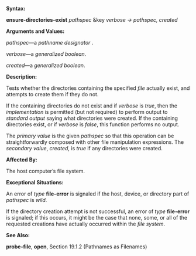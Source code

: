  

**Syntax:** 

**ensure-directories-exist** *pathspec* &key *verbose → pathspec, created* 

**Arguments and Values:** 

*pathspec*—a *pathname designator* . 

*verbose*—a *generalized boolean*. 

*created*—a *generalized boolean*. 

**Description:** 

Tests whether the directories containing the specified *file* actually exist, and attempts to create them if they do not. 

If the containing directories do not exist and if *verbose* is *true*, then the *implementation* is permitted (but not required) to perform output to *standard output* saying what directories were created. If the containing directories exist, or if *verbose* is *false*, this function performs no output. 



 

 

The *primary value* is the given *pathspec* so that this operation can be straightforwardly composed with other file manipulation expressions. The *secondary value*, *created*, is *true* if any directories were created. 

**Affected By:** 

The host computer’s file system. 

**Exceptional Situations:** 

An error of *type* **file-error** is signaled if the host, device, or directory part of *pathspec* is *wild*. 

If the directory creation attempt is not successful, an error of *type* **file-error** is signaled; if this occurs, it might be the case that none, some, or all of the requested creations have actually occurred within the *file system*. 

**See Also:** 

**probe-file**, **open**, Section 19.1.2 (Pathnames as Filenames) 

